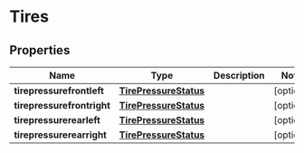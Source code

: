 
# Tires

## Properties
Name | Type | Description | Notes
------------ | ------------- | ------------- | -------------
**tirepressurefrontleft** | [**TirePressureStatus**](TirePressureStatus.md) |  |  [optional]
**tirepressurefrontright** | [**TirePressureStatus**](TirePressureStatus.md) |  |  [optional]
**tirepressurerearleft** | [**TirePressureStatus**](TirePressureStatus.md) |  |  [optional]
**tirepressurerearright** | [**TirePressureStatus**](TirePressureStatus.md) |  |  [optional]



